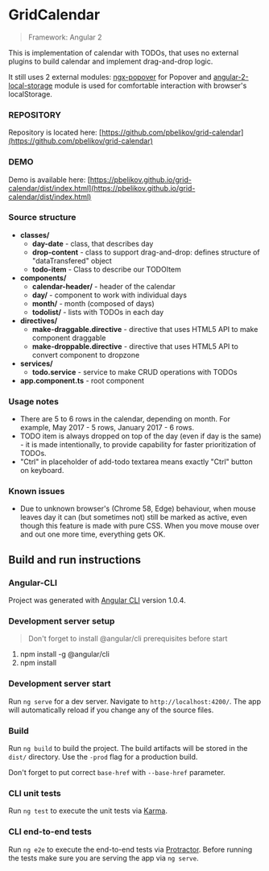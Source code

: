 # GridCalendar

> Framework: Angular 2

This is implementation of calendar with TODOs, that uses no external plugins to build calendar and implement drag-and-drop logic.

It still uses 2 external modules: [ngx-popover](https://github.com/pleerock/ngx-popover) for Popover and [angular-2-local-storage](https://github.com/phenomnomnominal/angular-2-local-storage) module is used for comfortable interaction with browser's localStorage.

### REPOSITORY

Repository is located here: [https://github.com/pbelikov/grid-calendar](https://github.com/pbelikov/grid-calendar)

### DEMO

Demo is available here: [https://pbelikov.github.io/grid-calendar/dist/index.html](https://pbelikov.github.io/grid-calendar/dist/index.html)

### Source structure

+ __classes/__
  + __day-date__ - class, that describes day
  + __drop-content__ - class to support drag-and-drop: defines structure of "dataTransfered" object
  + __todo-item__ - Class to describe our TODOItem
+ __components/__
  + __calendar-header/__ - header of the calendar
  + __day/__ - component to work with individual days
  + __month/__ - month (composed of days)
  + __todolist/__ - lists with TODOs in each day
+ __directives/__
  + __make-draggable.directive__ - directive that uses HTML5 API to make component draggable
  + __make-droppable.directive__ - directive that uses HTML5 API to convert component to dropzone
+ __services/__
  + __todo.service__ - service to make CRUD operations with TODOs
+ __app.component.ts__ - root component

### Usage notes

+ There are 5 to 6 rows in the calendar, depending on month. For example, May 2017 - 5 rows, January 2017 - 6 rows.
+ TODO item is always dropped on top of the day (even if day is the same) - it is made intentionally, to provide capability for faster prioritization of TODOs.
+ "Ctrl" in placeholder of add-todo textarea means exactly "Ctrl" button on keyboard.

### Known issues

+ Due to unknown browser's (Chrome 58, Edge) behaviour, when mouse leaves day it can (but sometimes not) still be marked as active, even though this feature is made with pure CSS. When you move mouse over and out one more time, everything gets OK.

## Build and run instructions

### Angular-CLI

Project was generated with [Angular CLI](https://github.com/angular/angular-cli) version 1.0.4.

### Development server setup

> Don't forget to install @angular/cli prerequisites before start

1. npm install -g @angular/cli
2. npm install

### Development server start

Run `ng serve` for a dev server. Navigate to `http://localhost:4200/`. The app will automatically reload if you change any of the source files.

### Build

Run `ng build` to build the project. The build artifacts will be stored in the `dist/` directory. Use the `-prod` flag for a production build.

Don't forget to put correct `base-href` with `--base-href` parameter.

### CLI unit tests

Run `ng test` to execute the unit tests via [Karma](https://karma-runner.github.io).

### CLI end-to-end tests

Run `ng e2e` to execute the end-to-end tests via [Protractor](http://www.protractortest.org/).
Before running the tests make sure you are serving the app via `ng serve`.
